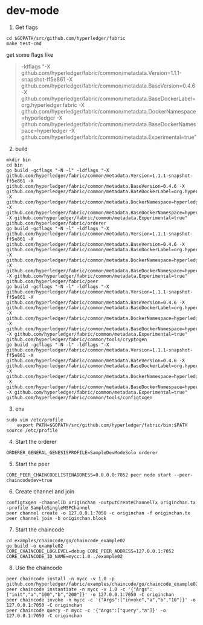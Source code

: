 # dev-mode

1. Get flags
```
cd $GOPATH/src/github.com/hyperledger/fabric
make test-cmd
```

  get some flags like

> -ldflags "-X github.com/hyperledger/fabric/common/metadata.Version=1.1.1-snapshot-ff5e861 -X github.com/hyperledger/fabric/common/metadata.BaseVersion=0.4.6 -X github.com/hyperledger/fabric/common/metadata.BaseDockerLabel=org.hyperledger.fabric -X github.com/hyperledger/fabric/common/metadata.DockerNamespace=hyperledger -X github.com/hyperledger/fabric/common/metadata.BaseDockerNamespace=hyperledger -X github.com/hyperledger/fabric/common/metadata.Experimental=true"


2. build
```
mkdir bin
cd bin
go build -gcflags "-N -l" -ldflags "-X github.com/hyperledger/fabric/common/metadata.Version=1.1.1-snapshot-ff5e861 -X github.com/hyperledger/fabric/common/metadata.BaseVersion=0.4.6 -X github.com/hyperledger/fabric/common/metadata.BaseDockerLabel=org.hyperledger.fabric -X github.com/hyperledger/fabric/common/metadata.DockerNamespace=hyperledger -X github.com/hyperledger/fabric/common/metadata.BaseDockerNamespace=hyperledger -X github.com/hyperledger/fabric/common/metadata.Experimental=true" github.com/hyperledger/fabric/orderer
go build -gcflags "-N -l" -ldflags "-X github.com/hyperledger/fabric/common/metadata.Version=1.1.1-snapshot-ff5e861 -X github.com/hyperledger/fabric/common/metadata.BaseVersion=0.4.6 -X github.com/hyperledger/fabric/common/metadata.BaseDockerLabel=org.hyperledger.fabric -X github.com/hyperledger/fabric/common/metadata.DockerNamespace=hyperledger -X github.com/hyperledger/fabric/common/metadata.BaseDockerNamespace=hyperledger -X github.com/hyperledger/fabric/common/metadata.Experimental=true" github.com/hyperledger/fabric/peer
go build -gcflags "-N -l" -ldflags "-X github.com/hyperledger/fabric/common/metadata.Version=1.1.1-snapshot-ff5e861 -X github.com/hyperledger/fabric/common/metadata.BaseVersion=0.4.6 -X github.com/hyperledger/fabric/common/metadata.BaseDockerLabel=org.hyperledger.fabric -X github.com/hyperledger/fabric/common/metadata.DockerNamespace=hyperledger -X github.com/hyperledger/fabric/common/metadata.BaseDockerNamespace=hyperledger -X github.com/hyperledger/fabric/common/metadata.Experimental=true" github.com/hyperledger/fabric/common/tools/cryptogen
go build -gcflags "-N -l" -ldflags "-X github.com/hyperledger/fabric/common/metadata.Version=1.1.1-snapshot-ff5e861 -X github.com/hyperledger/fabric/common/metadata.BaseVersion=0.4.6 -X github.com/hyperledger/fabric/common/metadata.BaseDockerLabel=org.hyperledger.fabric -X github.com/hyperledger/fabric/common/metadata.DockerNamespace=hyperledger -X github.com/hyperledger/fabric/common/metadata.BaseDockerNamespace=hyperledger -X github.com/hyperledger/fabric/common/metadata.Experimental=true" github.com/hyperledger/fabric/common/tools/configtxgen
```

3. env
```
sudo vim /etc/profile
    export PATH=$GOPATH/src/github.com/hyperledger/fabric/bin:$PATH
source /etc/profile 
```

4. Start the orderer
```
ORDERER_GENERAL_GENESISPROFILE=SampleDevModeSolo orderer
```

5. Start the peer 
```
CORE_PEER_CHAINCODELISTENADDRESS=0.0.0.0:7052 peer node start --peer-chaincodedev=true
```

6. Create channel and join
```
configtxgen -channelID originchan -outputCreateChannelTx originchan.tx -profile SampleSingleMSPChannel
peer channel create -o 127.0.0.1:7050 -c originchan -f originchan.tx
peer channel join -b originchan.block
```

7. Start the chaincode
```
cd examples/chaincode/go/chaincode_example02
go build -o example02
CORE_CHAINCODE_LOGLEVEL=debug CORE_PEER_ADDRESS=127.0.0.1:7052 CORE_CHAINCODE_ID_NAME=mycc:1.0 ./example02
```

8. Use the chaincode
```
peer chaincode install -n mycc -v 1.0 -p github.com/hyperledger/fabric/examples/chaincode/go/chaincode_example02
peer chaincode instantiate -n mycc -v 1.0 -c '{"Args":["init","a","100","b","200"]}' -o 127.0.0.1:7050 -C originchan
peer chaincode invoke -n mycc -c '{"Args":["invoke","a","b","10"]}' -o 127.0.0.1:7050 -C originchan
peer chaincode query -n mycc -c '{"Args":["query","a"]}' -o 127.0.0.1:7050 -C originchan
```

